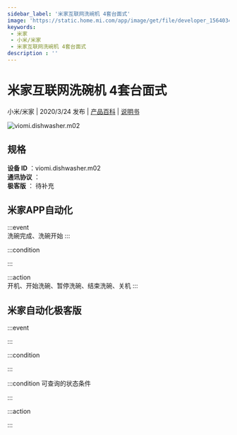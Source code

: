 ```yaml
---
sidebar_label: '米家互联网洗碗机 4套台面式'
image: 'https://static.home.mi.com/app/image/get/file/developer_1564034023iisfpjze.png'
keywords: 
 - 米家
 - 小米/米家
 - 米家互联网洗碗机 4套台面式
description : ''
---
```

# 米家互联网洗碗机 4套台面式

小米/米家 | 2020/3/24 发布 | [产品百科](https://home.mi.com/webapp/content/baike/product/index.html?model=viomi.dishwasher.m02/) | [说明书](https://home.mi.com/views/introduction.html?model=viomi.dishwasher.m02&region=cn)

![viomi.dishwasher.m02](https://static.home.mi.com/app/image/get/file/developer_1564034023iisfpjze.png)

## 规格  
> 
**设备 ID** ：viomi.dishwasher.m02  
**通讯协议** ：  
**极客版**  ： 待补充 


## 米家APP自动化  

:::event  
洗碗完成、洗碗开始
:::

:::condition  

:::

:::action   
开机、开始洗碗、暂停洗碗、结束洗碗、关机
:::

## 米家自动化极客版  

:::event  

:::

:::condition  

:::

:::condition 可查询的状态条件  

:::

:::action  

:::

        
